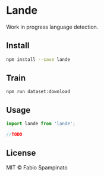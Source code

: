 # Lande

Work in progress language detection.

## Install

```sh
npm install --save lande
```

## Train

```
npm run dataset:download
```

## Usage

```ts
import lande from 'lande';

//TODO
```

## License

MIT © Fabio Spampinato
